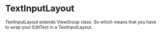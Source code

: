 # TextInputLayout
TextInputLayout extends ViewGroup class. So which means that you have to wrap your EditText in a TextInputLayout.
